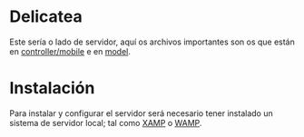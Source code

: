 # Delicatea
Este sería o lado de servidor, aquí os archivos importantes son os que están en [controller/mobile](https://github.com/carlosiglesias1/Delicatea/tree/master/controller/mobile) e en [model](https://github.com/carlosiglesias1/Delicatea/tree/master/model).

# Instalación
Para instalar y configurar el servidor será necesario tener instalado un sistema de servidor local; tal como [XAMP](https://www.apachefriends.org/es/download.html) o [WAMP](https://sourceforge.net/projects/wampserver/files/).
